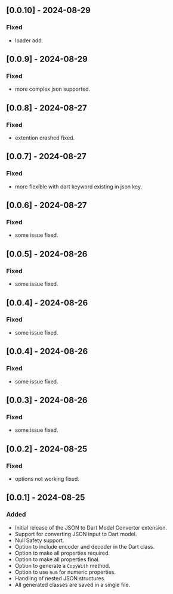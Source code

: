 ## [0.0.10] - 2024-08-29

### Fixed
- loader add.

## [0.0.9] - 2024-08-29

### Fixed
- more complex json supported.

## [0.0.8] - 2024-08-27

### Fixed
- extention crashed fixed.

## [0.0.7] - 2024-08-27

### Fixed
- more flexible with dart keyword existing in json key.

## [0.0.6] - 2024-08-27

### Fixed
- some issue fixed.

## [0.0.5] - 2024-08-26

### Fixed
- some issue fixed.

## [0.0.4] - 2024-08-26

### Fixed
- some issue fixed.

## [0.0.4] - 2024-08-26

### Fixed
- some issue fixed.

## [0.0.3] - 2024-08-26

### Fixed
- some issue fixed.

## [0.0.2] - 2024-08-25

### Fixed
- options not working fixed.

## [0.0.1] - 2024-08-25

### Added
- Initial release of the JSON to Dart Model Converter extension.
- Support for converting JSON input to Dart model.
- Null Safety support.
- Option to include encoder and decoder in the Dart class.
- Option to make all properties required.
- Option to make all properties final.
- Option to generate a `CopyWith` method.
- Option to use `num` for numeric properties.
- Handling of nested JSON structures.
- All generated classes are saved in a single file.

